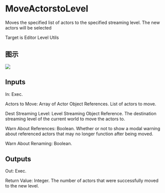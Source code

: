 # MoveActorstoLevel

Moves the specified list of actors to the specified streaming level. The new actors will be selected

Target is Editor Level Utils

## 图示

![]($-20221218-18503315.png)

## Inputs

In: Exec.

Actors to Move: Array of Actor Object References. List of actors to move.

Dest Streaming Level: Level Streaming Object Reference. The destination streaming level of the current world to move the actors to.

Warn About References: Boolean. Whether or not to show a modal warning about referenced actors that may no longer function after being moved.

Warn About Renaming: Boolean.  

## Outputs

Out: Exec.

Return Value: Integer. The number of actors that were successfully moved to the new level.

